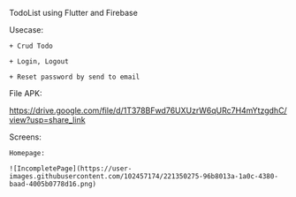 TodoList using Flutter and Firebase

Usecase:

    + Crud Todo
    
    + Login, Logout
    
    + Reset password by send to email

File APK:

https://drive.google.com/file/d/1T378BFwd76UXUzrW6qURc7H4mYtzgdhC/view?usp=share_link

Screens:

    Homepage:
    
    ![IncompletePage](https://user-images.githubusercontent.com/102457174/221350275-96b8013a-1a0c-4380-baad-4005b0778d16.png)
    
